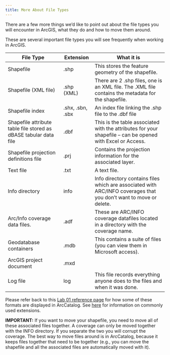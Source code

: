 ```yaml
---
title: More About File Types
---
```


There are a few more things we’d like to point out about the file types you will encounter in ArcGIS, what they do and how to move them around. 

These are several important file types you will see frequently when working in ArcGIS.

| **File Type**                            | **Extension**    | **What it is**                           |
| ---------------------------------------- | ---------------- | ---------------------------------------- |
| Shapefile                                | .shp             | This stores the feature geometry of the shapefile. |
| Shapefile (XML file)                     | .shp (XML)       | There are 2 .shp files, one is an XML   file. The .XML file contains the metadata for the shapefile. |
| Shapefile index                          | .shx, .sbn, .sbx | An index file linking the .shp file to the .dbf file |
| Shapefile attribute table file stored as dBASE tabular data file | .dbf             | This is the table associated with the attributes for your shapefile – can be opened with Excel or Access. |
| Shapefile projection definitions file    | .prj             | Contains the projection information for the associated layer. |
| Text file                                | .txt             | A text file.                             |
| Info directory                           | info             | Info directory contains files which are associated with ARC/INFO coverages that you don’t want to move or delete. |
| Arc/Info coverage data files.            | .adf             | These are ARC/INFO coverage datafiles located in a directory with the coverage name. |
| Geodatabase containers                   | .mdb             | This contains a suite of files (you can view them in Microsoft access). |
| ArcGIS project document                  | .mxd             |                                          |
| Log file                                 | log              | This file records everything anyone   does to the files and when it was done. |

Please refer back to this [Lab 01 reference page](http://gis.joewheaton.org/assignments/labs/lab01/getting-organized-and-oriented/arcgis-10-desktop-orientation/working-with-arccatalog) for how some of these formats are displayed in ArcCatalog. See [here](http://spatialnews.geocomm.com/education/av_fileextensions.html) for information on commonly used extensions.

**IMPORTANT:** If you want to move your shapefile, you need to move all of these associated files together. A coverage can only be moved together with the INFO directory. If you separate the two you will corrupt the coverage. The best way to move files around is in ArcCatalog, because it keeps files together that need to be together (e.g., you can move the shapefile and all the associated files are automatically moved with it).


